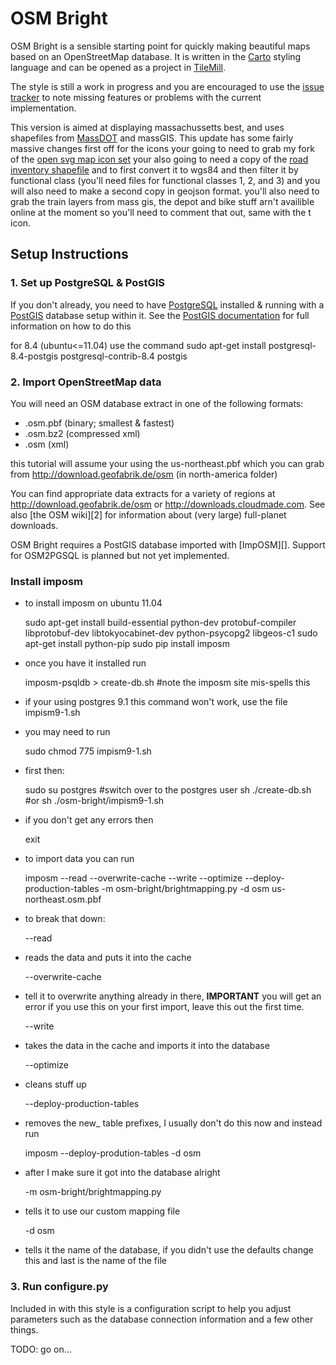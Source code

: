 OSM Bright
==========

OSM Bright is a sensible starting point for quickly making beautiful maps based
on an OpenStreetMap database. It is written in the [Carto][] styling language
and can be opened as a project in [TileMill][].

The style is still a work in progress and you are encouraged to use the
[issue tracker][] to note missing features or problems with the current
implementation. 

This version is aimed at displaying massachussetts best, and uses shapefiles from [MassDOT][] and massGIS.   This update has some fairly massive changes first off for the icons your going to need to grab my fork of the [open svg map icon set](https://github.com/calvinmetcalf/Open-SVG-Map-Icons) your also going to need a copy of the [road inventory shapefile](http://www.eot.state.ma.us/default.asp?pgid=content/plan02&sid=about) and to first convert it to wgs84 and then filter it by functional class (you'll need files for functional classes 1, 2, and 3) and you will also need to make a second copy in geojson format. you'll also need to grab the train layers from mass gis, the depot and bike stuff arn't availible online at the moment so you'll need to comment that out, same with the t icon.

[Carto]: http://github.com/mapbox/carto/
[TileMill]: http://tilemill.com/
[issue tracker]: http://github.com/developmentseed/osm-bright/issues/
[MassDOT]: http://www.massdot.state.ma.us/planning/

Setup Instructions
------------------

### 1. Set up PostgreSQL & PostGIS ###

If you don't already, you need to have [PostgreSQL][] installed & running with
a [PostGIS][] database setup within it. See the [PostGIS documentation][1] for
full information on how to do this

[PostgreSQL]: http://postgresql.org/
[PostGIS]: http://postgis.refractions.net/
[1]: http://postgis.refractions.net/documentation/manual-1.5/

for 8.4 (ubuntu<=11.04) use the command
sudo apt-get install postgresql-8.4-postgis postgresql-contrib-8.4 postgis


### 2. Import OpenStreetMap data ###

You will need an OSM database extract in one of the following formats:

- .osm.pbf (binary; smallest & fastest)
- .osm.bz2 (compressed xml)
- .osm (xml)

this tutorial will assume your using the us-northeast.pbf which you can grab from <http://download.geofabrik.de/osm> (in north-america folder)

You can find appropriate data extracts for a variety of regions at
<http://download.geofabrik.de/osm> or <http://downloads.cloudmade.com>. See
also [the OSM wiki][2] for information about (very large) full-planet
downloads.

OSM Bright requires a PostGIS database imported with [ImpOSM][]. Support for
OSM2PGSQL is planned but not yet implemented. 


### Install imposm
* to install imposm on ubuntu 11.04
	
	sudo apt-get install build-essential python-dev protobuf-compiler libprotobuf-dev libtokyocabinet-dev python-psycopg2 libgeos-c1
	sudo apt-get install python-pip
	sudo pip install imposm

* once you have it installed run 
	
	imposm-psqldb > create-db.sh #note the imposm site mis-spells this

* if your using postgres 9.1 this command won't work, use the file impism9-1.sh
* you may need to run 
	
	sudo chmod 775 impism9-1.sh
* first then:
	
	sudo su postgres #switch over to the postgres user
	sh ./create-db.sh #or sh ./osm-bright/impism9-1.sh

* if you don't get any errors then 
	
	exit

* to import data you can run 
	
	imposm --read --overwrite-cache --write --optimize --deploy-production-tables -m osm-bright/brightmapping.py -d osm us-northeast.osm.pbf

* to break that down: 
	
	--read

* reads the data and puts it into the cache
	
	--overwrite-cache

* tell it to overwrite anything already in there, **IMPORTANT** you will get an error if you use this on your first import, leave this out the first time.
	
	--write

* takes the data in the cache and imports it into the database
	
	--optimize

* cleans stuff up
	
	--deploy-production-tables

* removes the new_ table prefixes, I usually don't do this now and instead run
	
	imposm --deploy-prodution-tables -d osm

* after I make sure it got into the database alright
	
	-m osm-bright/brightmapping.py

* tells it to use our custom mapping file
	
	-d osm

* tells it the name of the database, if you didn't use the defaults change this and last is the name of the file

### 3. Run configure.py ###

Included in with this style is a configuration script to help you adjust
parameters such as the database connection information and a few other things.

TODO: go on...
